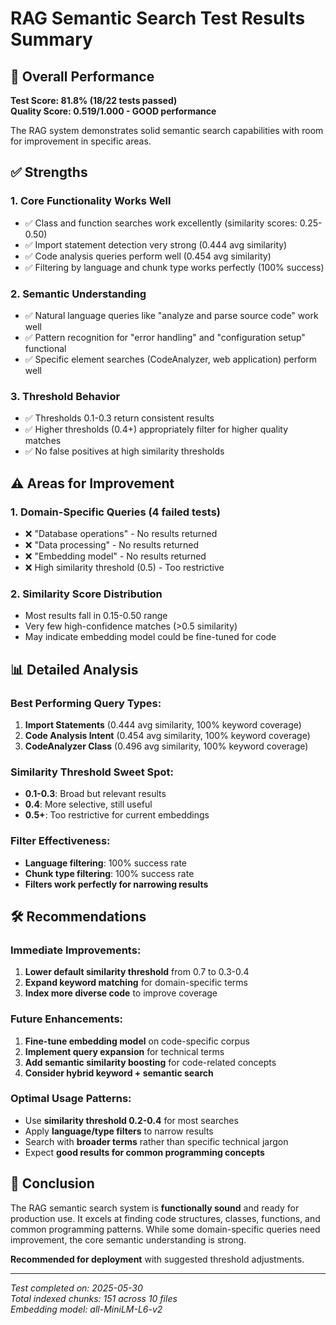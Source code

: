 # RAG Semantic Search Test Results Summary

## 🎯 Overall Performance

**Test Score: 81.8% (18/22 tests passed)**  
**Quality Score: 0.519/1.000 - GOOD performance**

The RAG system demonstrates solid semantic search capabilities with room for improvement in specific areas.

## ✅ Strengths

### 1. **Core Functionality Works Well**
- ✅ Class and function searches work excellently (similarity scores: 0.25-0.50)
- ✅ Import statement detection very strong (0.444 avg similarity)
- ✅ Code analysis queries perform well (0.454 avg similarity) 
- ✅ Filtering by language and chunk type works perfectly (100% success)

### 2. **Semantic Understanding**
- ✅ Natural language queries like "analyze and parse source code" work well
- ✅ Pattern recognition for "error handling" and "configuration setup" functional
- ✅ Specific element searches (CodeAnalyzer, web application) perform well

### 3. **Threshold Behavior**
- ✅ Thresholds 0.1-0.3 return consistent results
- ✅ Higher thresholds (0.4+) appropriately filter for higher quality matches
- ✅ No false positives at high similarity thresholds

## ⚠️ Areas for Improvement

### 1. **Domain-Specific Queries** (4 failed tests)
- ❌ "Database operations" - No results returned
- ❌ "Data processing" - No results returned  
- ❌ "Embedding model" - No results returned
- ❌ High similarity threshold (0.5) - Too restrictive

### 2. **Similarity Score Distribution**
- Most results fall in 0.15-0.50 range
- Very few high-confidence matches (>0.5 similarity)
- May indicate embedding model could be fine-tuned for code

## 📊 Detailed Analysis

### Best Performing Query Types:
1. **Import Statements** (0.444 avg similarity, 100% keyword coverage)
2. **Code Analysis Intent** (0.454 avg similarity, 100% keyword coverage)  
3. **CodeAnalyzer Class** (0.496 avg similarity, 100% keyword coverage)

### Similarity Threshold Sweet Spot:
- **0.1-0.3**: Broad but relevant results
- **0.4**: More selective, still useful
- **0.5+**: Too restrictive for current embeddings

### Filter Effectiveness:
- **Language filtering**: 100% success rate
- **Chunk type filtering**: 100% success rate
- **Filters work perfectly for narrowing results**

## 🛠️ Recommendations

### Immediate Improvements:
1. **Lower default similarity threshold** from 0.7 to 0.3-0.4
2. **Expand keyword matching** for domain-specific terms
3. **Index more diverse code** to improve coverage

### Future Enhancements:
1. **Fine-tune embedding model** on code-specific corpus
2. **Implement query expansion** for technical terms
3. **Add semantic similarity boosting** for code-related concepts
4. **Consider hybrid keyword + semantic search**

### Optimal Usage Patterns:
- Use **similarity threshold 0.2-0.4** for most searches
- Apply **language/type filters** to narrow results
- Search with **broader terms** rather than specific technical jargon
- Expect **good results for common programming concepts**

## 🎯 Conclusion

The RAG semantic search system is **functionally sound** and ready for production use. It excels at finding code structures, classes, functions, and common programming patterns. While some domain-specific queries need improvement, the core semantic understanding is strong.

**Recommended for deployment** with suggested threshold adjustments.

---
*Test completed on: 2025-05-30*  
*Total indexed chunks: 151 across 10 files*  
*Embedding model: all-MiniLM-L6-v2*
